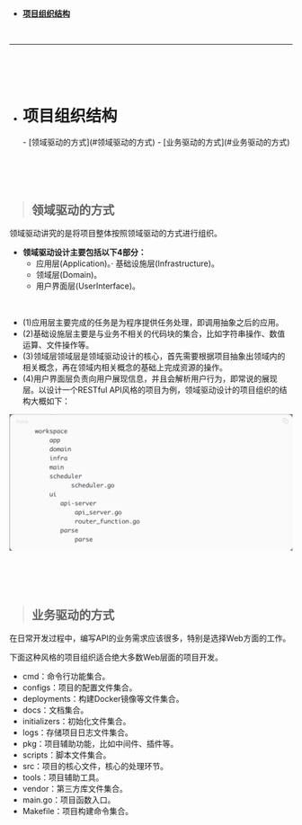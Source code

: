 > <h2 id=''></h2>
- [**项目组织结构**](#项目组织结构)





<br/>

***
<br/><br/><br/>
- <h1 id="项目组织结构">项目组织结构</h1>
	- [领域驱动的方式](#领域驱动的方式)
	- [业务驱动的方式](#业务驱动的方式)

<br/><br/><br/>
> <h2 id="领域驱动的方式">领域驱动的方式</h2>

领域驱动讲究的是将项目整体按照领域驱动的方式进行组织。

- **领域驱动设计主要包括以下4部分：**
	- 应用层(Application)。· 基础设施层(Infrastructure)。
	- 领域层(Domain)。
	- 用户界面层(UserInterface)。

<br/>

- (1)应用层主要完成的任务是为程序提供任务处理，即调用抽象之后的应用。
- (2)基础设施层主要是与业务不相关的代码块的集合，比如字符串操作、数值运算、文件操作等。
- (3)领域层领域层是领域驱动设计的核心，首先需要根据项目抽象出领域内的相关概念，再在领域内相关概念的基础上完成资源的操作。
- (4)用户界面层负责向用户展现信息，并且会解析用户行为，即常说的展现层。以设计一个RESTful API风格的项目为例，领域驱动设计的项目组织的结构大概如下：

![go.0.0.59.png](./../Pictures/go.0.0.59.png)

<br/><br/><br/>
> <h2 id="业务驱动的方式">业务驱动的方式</h2>

在日常开发过程中，编写API的业务需求应该很多，特别是选择Web方面的工作。

下面这种风格的项目组织适合绝大多数Web层面的项目开发。

- cmd：命令行功能集合。
- configs：项目的配置文件集合。
- deployments：构建Docker镜像等文件集合。 
- docs：文档集合。
- initializers：初始化文件集合。
- logs：存储项目日志文件集合。
- pkg：项目辅助功能，比如中间件、插件等。
- scripts：脚本文件集合。
- src：项目的核心文件，核心的处理环节。
- tools：项目辅助工具。
- vendor：第三方库文件集合。
- main.go：项目函数入口。
- Makefile：项目构建命令集合。




